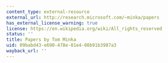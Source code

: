 ```yaml
---
content_type: external-resource
external_url: http://research.microsoft.com/~minka/papers
has_external_license_warning: true
license: https://en.wikipedia.org/wiki/All_rights_reserved
status: ''
title: Papers by Tom Minka
uid: 09babd43-e690-478e-81e4-08b91b3987a3
wayback_url: ''
---
```

